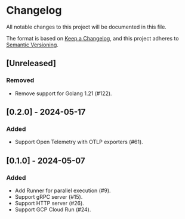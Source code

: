 # Changelog

All notable changes to this project will be documented in this file.

The format is based on [Keep a Changelog](https://keepachangelog.com/en/1.1.0/), and this project adheres
to [Semantic Versioning](https://semver.org/spec/v2.0.0.html).

## [Unreleased]

### Removed

- Remove support for Golang 1.21 (#122).

## [0.2.0] - 2024-05-17

### Added

- Support Open Telemetry with OTLP exporters (#61).

## [0.1.0] - 2024-05-07

### Added

- Add Runner for parallel execution (#9).
- Support gRPC server (#15).
- Support HTTP server (#26).
- Support GCP Cloud Run (#24).
